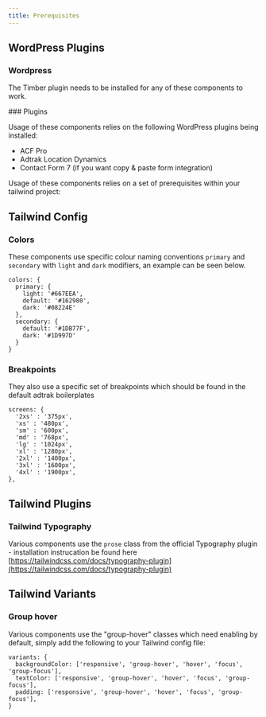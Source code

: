 ```yaml
---
title: Prerequisites
---
```


## WordPress Plugins

### Wordpress

The Timber plugin needs to be installed for any of these components to work.

### Plugins

Usage of these components relies on the following WordPress plugins being installed:

- ACF Pro
- Adtrak Location Dynamics
- Contact Form 7 (if you want copy & paste form integration)

Usage of these components relies on a set of prerequisites within your tailwind project:

## Tailwind Config

### Colors
These components use specific colour naming conventions `primary` and `secondary` with `light` and `dark` modifiers, an example can be seen below.
```
colors: {
  primary: {
    light: '#667EEA',
    default: '#162980',
    dark: '#08224E'
  },
  secondary: {
    default: '#1DB77F',
    dark: '#1D997D'
  }
}
```

### Breakpoints
They also use a specific set of breakpoints which should be found in the default adtrak boilerplates

```
screens: {
  '2xs' : '375px',
  'xs' : '480px',
  'sm' : '600px',
  'md' : '768px',
  'lg' : '1024px',
  'xl' : '1280px',
  '2xl' : '1400px',
  '3xl' : '1600px',
  '4xl' : '1900px',
},
```

## Tailwind Plugins

### Tailwind Typography
Various components use the `prose` class from the official Typography plugin - installation instrucation be found here [https://tailwindcss.com/docs/typography-plugin](https://tailwindcss.com/docs/typography-plugin)

## Tailwind Variants

### Group hover
Various components use the "group-hover" classes which need enabling by default, simply add the following to your Tailwind config file:

```
variants: {
  backgroundColor: ['responsive', 'group-hover', 'hover', 'focus', 'group-focus'],
  textColor: ['responsive', 'group-hover', 'hover', 'focus', 'group-focus'],
  padding: ['responsive', 'group-hover', 'hover', 'focus', 'group-focus'],
}
```